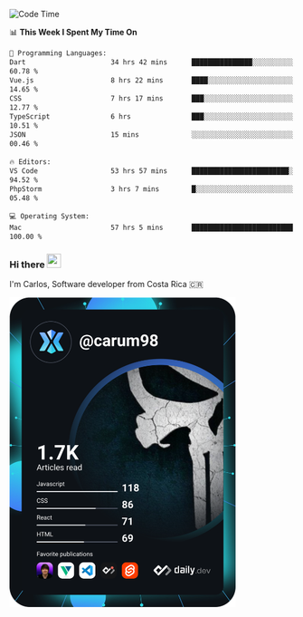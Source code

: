 
<!--START_SECTION:waka-->
![Code Time](http://img.shields.io/badge/Code%20Time-10%2C033%20hrs%2016%20mins-blue)

📊 **This Week I Spent My Time On** 

```text
💬 Programming Languages: 
Dart                     34 hrs 42 mins      ███████████████░░░░░░░░░░   60.78 % 
Vue.js                   8 hrs 22 mins       ████░░░░░░░░░░░░░░░░░░░░░   14.65 % 
CSS                      7 hrs 17 mins       ███░░░░░░░░░░░░░░░░░░░░░░   12.77 % 
TypeScript               6 hrs               ███░░░░░░░░░░░░░░░░░░░░░░   10.51 % 
JSON                     15 mins             ░░░░░░░░░░░░░░░░░░░░░░░░░   00.46 % 

🔥 Editors: 
VS Code                  53 hrs 57 mins      ████████████████████████░   94.52 % 
PhpStorm                 3 hrs 7 mins        █░░░░░░░░░░░░░░░░░░░░░░░░   05.48 % 

💻 Operating System: 
Mac                      57 hrs 5 mins       █████████████████████████   100.00 % 
```


<!--END_SECTION:waka-->

### Hi there <img src="https://media.giphy.com/media/hvRJCLFzcasrR4ia7z/giphy.gif" width="25px" height="25px">

I'm Carlos, Software developer from Costa Rica 🇨🇷

<a href="https://app.daily.dev/carum98"><img src="https://github.com/carum98/carum98/blob/main/devcard.svg" width="400" alt="Carlos Umaña Acevedo's Dev Card"/></a>
